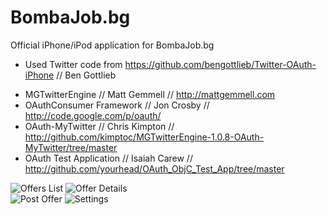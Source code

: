 # BombaJob.bg

Official iPhone/iPod application for BombaJob.bg

* Used Twitter code from https://github.com/bengottlieb/Twitter-OAuth-iPhone // Ben Gottlieb
 - MGTwitterEngine // Matt Gemmell // http://mattgemmell.com
 - OAuthConsumer Framework // Jon Crosby // http://code.google.com/p/oauth/
 - OAuth-MyTwitter // Chris Kimpton // http://github.com/kimptoc/MGTwitterEngine-1.0.8-OAuth-MyTwitter/tree/master
 - OAuth Test Application // Isaiah Carew // http://github.com/yourhead/OAuth_ObjC_Test_App/tree/master
 
![Offers List](http://bombajob.bg/desc/toffers-list.jpg "Offers")
  ![Offer Details](http://bombajob.bg/desc/toffer-details.jpg "Offer Details")<br>
![Post Offer](http://bombajob.bg/desc/tpost-offer.jpg "Post Offer")
  ![Settings](http://bombajob.bg/desc/tsettings.jpg "Settings")<br>
 